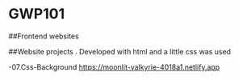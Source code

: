 # GWP101
##Frontend websites  

##Website projects . Developed with html and a little css was used

-07.Css-Background  https://moonlit-valkyrie-4018a1.netlify.app




